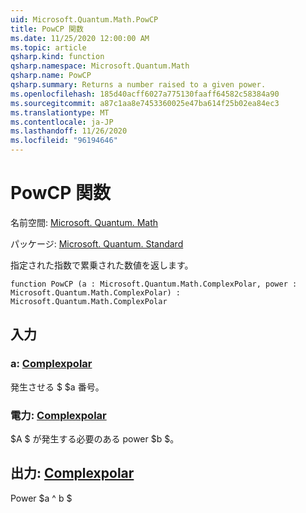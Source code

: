 ```yaml
---
uid: Microsoft.Quantum.Math.PowCP
title: PowCP 関数
ms.date: 11/25/2020 12:00:00 AM
ms.topic: article
qsharp.kind: function
qsharp.namespace: Microsoft.Quantum.Math
qsharp.name: PowCP
qsharp.summary: Returns a number raised to a given power.
ms.openlocfilehash: 185d40acff6027a775130faaff64582c58384a90
ms.sourcegitcommit: a87c1aa8e7453360025e47ba614f25b02ea84ec3
ms.translationtype: MT
ms.contentlocale: ja-JP
ms.lasthandoff: 11/26/2020
ms.locfileid: "96194646"
---
```

# <a name="powcp-function"></a>PowCP 関数

名前空間: [Microsoft. Quantum. Math](xref:Microsoft.Quantum.Math)

パッケージ: [Microsoft. Quantum. Standard](https://nuget.org/packages/Microsoft.Quantum.Standard)


指定された指数で累乗された数値を返します。

```qsharp
function PowCP (a : Microsoft.Quantum.Math.ComplexPolar, power : Microsoft.Quantum.Math.ComplexPolar) : Microsoft.Quantum.Math.ComplexPolar
```


## <a name="input"></a>入力

### <a name="a--complexpolar"></a>a: [Complexpolar](xref:Microsoft.Quantum.Math.ComplexPolar)

発生させる $ $a 番号。


### <a name="power--complexpolar"></a>電力: [Complexpolar](xref:Microsoft.Quantum.Math.ComplexPolar)

$A $ が発生する必要のある power $b $。



## <a name="output--complexpolar"></a>出力: [Complexpolar](xref:Microsoft.Quantum.Math.ComplexPolar)

Power $a ^ b $